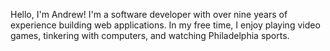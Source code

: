 Hello, I'm Andrew! I'm a software developer with over nine years of experience building web applications. In my free time, I enjoy playing video games, tinkering with computers, and watching Philadelphia sports.
